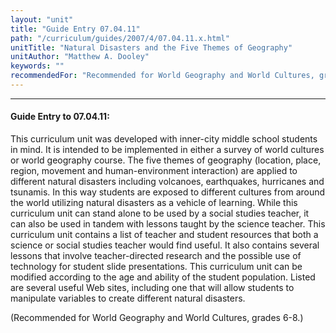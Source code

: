 ```yaml
---
layout: "unit"
title: "Guide Entry 07.04.11"
path: "/curriculum/guides/2007/4/07.04.11.x.html"
unitTitle: "Natural Disasters and the Five Themes of Geography"
unitAuthor: "Matthew A. Dooley"
keywords: ""
recommendedFor: "Recommended for World Geography and World Cultures, grades 6-8."
---
```

<body>
<hr/>
 <h4>
  Guide Entry to 07.04.11:
 </h4>
 <p>
  This curriculum unit was developed with inner-city middle school students in mind. It is intended to be implemented in either a survey of world cultures or world geography course. The five themes of geography (location, place, region, movement and human-environment interaction) are applied to different natural disasters including volcanoes, earthquakes, hurricanes and tsunamis. In this way students are exposed to different cultures from around the world utilizing natural disasters as a vehicle of learning. While this curriculum unit can stand alone to be used by a social studies teacher, it can also be used in tandem with lessons taught by the science teacher. This curriculum unit contains a list of teacher and student resources that both a science or social studies teacher would find useful. It also contains several lessons that involve teacher-directed research and the possible use of technology for student slide presentations. This curriculum unit can be modified according to the age and ability of the student population. Listed are several useful Web sites, including one that will allow students to manipulate variables to create different natural disasters.
 </p>
<p>
  (Recommended for World Geography and World Cultures, grades 6-8.)
 </p>

</body>
